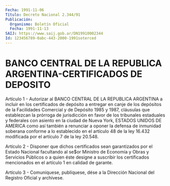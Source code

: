 ```yaml
---
Fecha: 1991-11-06
Título: Decreto Nacional 2.344/91
Publicación:
  Organismo: Boletín Oficial
  Fecha: 1991-11-13
SAIJ: https://www.saij.gob.ar/DN19910002344
Id: 123456789-0abc-443-2000-1991soterced
---
```

# BANCO CENTRAL DE LA REPUBLICA ARGENTINA-CERTIFICADOS DE DEPOSITO

<a id="1"></a>
Artículo  1  -  Autorizar  al  BANCO  CENTRAL  DE LA REPUBLICA ARGENTINA a incluir en los certificados de depósito a  entregar  en canje  de  los  depósitos de la Facilidades Comercial y de Depósito 1985 y 1987, cláusulas  que establezcan la prórroga de jurisdicción en favor de los tribunales  estaduales  y  federales con asiento en la  ciudad  de  Nueva  York,  ESTADOS  UNIDOS DE AMERICA  como  así también  a  renunciar  a oponer la defensa  de  inmunidad  soberana conforme a lo establecido  en  el  artículo  48  de  la  ley 16.432 modificada por el artículo 7 de la ley 20.548.

<a id="2"></a>
Artículo 2 - Disponer que dichos certificados sean garantizados por  el  Estado Nacional facultando al se$or Ministro de Economía y Obras y Servicios  Públicos  o a quien éste designe a suscribir los certificados mencionados en el  artículo  1  en calidad de garante.

<a id="3"></a>
Artículo  3  -  Comuníquese,  publíquese,  dése a la Dirección Nacional del Registro Oficial y archívese.